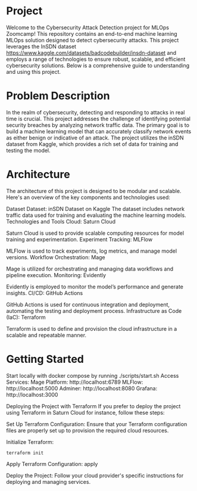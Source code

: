 # Project
Welcome to the Cybersecurity Attack Detection project for MLOps Zoomcamp! This repository contains an end-to-end machine learning MLOps solution designed to detect cybersecurity attacks. This project leverages the InSDN dataset https://www.kaggle.com/datasets/badcodebuilder/insdn-dataset and employs a range of technologies to ensure robust, scalable, and efficient cybersecurity solutions. Below is a comprehensive guide to understanding and using this project.
# Problem Description
In the realm of cybersecurity, detecting and responding to attacks in real time is crucial. This project addresses the challenge of identifying potential security breaches by analyzing network traffic data. The primary goal is to build a machine learning model that can accurately classify network events as either benign or indicative of an attack. The project utilizes the inSDN dataset from Kaggle, which provides a rich set of data for training and testing the model.
# Architecture
The architecture of this project is designed to be modular and scalable. Here's an overview of the key components and technologies used:

Dataset
Dataset: inSDN Dataset on Kaggle
The dataset includes network traffic data used for training and evaluating the machine learning models.
Technologies and Tools
Cloud: Saturn Cloud

Saturn Cloud is used to provide scalable computing resources for model training and experimentation.
Experiment Tracking: MLFlow

MLFlow is used to track experiments, log metrics, and manage model versions.
Workflow Orchestration: Mage

Mage is utilized for orchestrating and managing data workflows and pipeline execution.
Monitoring: Evidently

Evidently is employed to monitor the model’s performance and generate insights.
CI/CD: GitHub Actions

GitHub Actions is used for continuous integration and deployment, automating the testing and deployment process.
Infrastructure as Code (IaC): Terraform

Terraform is used to define and provision the cloud infrastructure in a scalable and repeatable manner.

# Getting Started

Start locally with docker compose by running 
    ./scripts/start.sh
Access Services:
Mage Platform: http://localhost:6789
MLFlow: http://localhost:5000
Adminer: http://localhost:8080
Grafana: http://localhost:3000

Deploying the Project with Terraform
If you prefer to deploy the project using Terraform in Saturn Cloud for instance, follow these steps:

Set Up Terraform Configuration: Ensure that your Terraform configuration files are properly set up to provision the required cloud resources.

Initialize Terraform:


    terraform init
Apply Terraform Configuration:
    apply

Deploy the Project: Follow your cloud provider's specific instructions for deploying and managing services.
